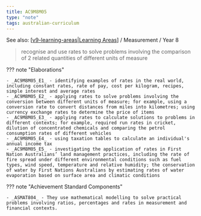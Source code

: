```yaml
---
title: AC9M8M05
type: "note"
tags: australian-curriculum
---
```


See also: [[v9-learning-areas|Learning Areas]]   / Measurement / Year 8

> recognise and use rates to solve problems involving the comparison of 2 related quantities of different units of measure

??? note "Elaborations"

	- _AC9M8M05_E1_ - identifying examples of rates in the real world, including constant rates, rate of pay, cost per kilogram, recipes, simple interest and average rates
	- _AC9M8M05_E2_ - applying rates to solve problems involving the conversion between different units of measure; for example, using a conversion rate to convert distances from miles into kilometres; using currency exchange rates to determine the price of items
	- _AC9M8M05_E3_ - applying rates to calculate solutions to problems in different contexts; for example, required run rates in cricket, dilution of concentrated chemicals and comparing the petrol consumption rates of different vehicles
	- _AC9M8M05_E4_ - using taxation tables to calculate an individual's annual income tax
	- _AC9M8M05_E5_ - investigating the application of rates in First Nation Australians’ land management practices, including the rate of fire spread under different environmental conditions such as fuel types, wind speed, temperature and relative humidity; the conservation of water by First Nations Australians by estimating rates of water evaporation based on surface area and climatic conditions
??? note "Achievement Standard Components"

	- _ASMAT804_ - They use mathematical modelling to solve practical problems involving ratios, percentages and rates in measurement and financial contexts.

[//begin]: # "Autogenerated link references for markdown compatibility"
[v9-learning-areas|Learning Areas]: ../v9-learning-areas "v9-learning-areas"
[//end]: # "Autogenerated link references"
